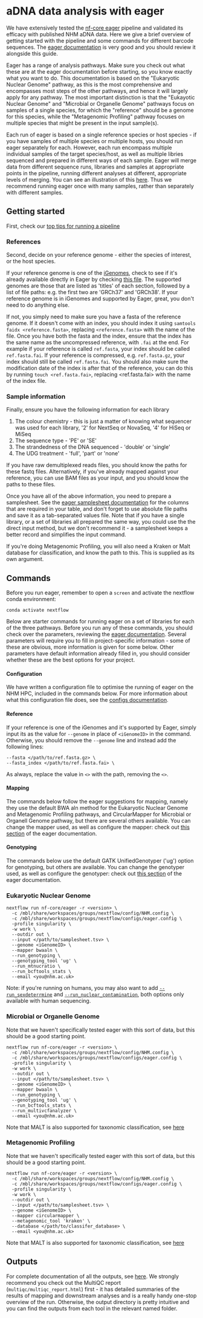 # aDNA data analysis with eager

We have extensively tested the [nf-core eager](https://nf-co.re/eager) pipeline and validated its efficacy with published NHM aDNA data. Here we give a brief overview of getting started with the pipeline and some commands for different barcode sequences. The [eager documentation](https://nf-co.re/eager/2.4.6/usage) is very good and you should review it alongside this guide.

Eager has a range of analysis pathways. Make sure you check out what these are at the eager documentation before starting, so you know exactly what you want to do. This documentation is based on the "Eukaryotic Nuclear Genome" pathway, as this is the most comprehensive and encompasses most steps of the other pathways, and hence it will largely apply for any pathway. The most important distinction is that the "Eukayotic Nuclear Genome" and "Microbial or Organelle Genome" pathways focus on samples of a single species, for which the "reference" should be a genome for this species, while the "Metagenomic Profiling" pathway focuses on multiple species that might be present in the input sample(s).

Each run of eager is based on a single reference species or host species - if you have samples of multiple species or multiple hosts, you should run eager separately for each. However, each run encompass multiple individual samples of the target species/host, as well as multiple libries sequenced and prepared in different ways of each sample. Eager will merge data from different sequence runs, libraries and samples at appropriate points in the pipeline, running different analyses at different, appropriate levels of merging. You can see an illustration of this [here](https://nf-co.re/eager/usage#tsv-input-method). Thus we recommend running eager once with many samples, rather than separately with different samples.

## Getting started

First, check our [top tips for running a pipeline](README.md#top-tips-for-running-a-pipeline)

### References

Second, decide on your reference genome - either the species of interest, or the host species. 

If your reference genome is one of the [iGenomes](https://emea.support.illumina.com/sequencing/sequencing_software/igenome.html), check to see if it's already available directly in Eager by checking [this file](https://github.com/nf-core/eager/blob/2.4.6/conf/igenomes.config). The supported genomes are those that are listed as 'titles' of each section, followed by a list of file paths: e.g. the first two are 'GRCh37' and 'GRCh38'. If your reference genome is in iGenomes and supported by Eager, great, you don't need to do anything else. 

If not, you simply need to make sure you have a fasta of the reference genome. If it doesn't come with an index, you should index it using `samtools faidx <reference.fasta>`, replacing `<reference.fasta>` with the name of the file. Once you have both the fasta and the index, ensure that the index has the same name as the uncompressed reference, with `.fai` at the end. For example if your reference is called `ref.fasta`, your index should be called `ref.fasta.fai`. If your reference is compressed, e.g. `ref.fasta.gz`, your index should still be called `ref.fasta.fai`. You should also make sure the modification date of the index is after that of the reference, you can do this by running `touch <ref.fasta.fai>`, replacing <ref.fasta.fai> with the name of the index file.

### Sample information

Finally, ensure you have the following information for each library

1. The colour chemistry - this is just a matter of knowing what sequencer was used for each library, '2' for NextSeq or NovaSeq, '4' for HiSeq or MiSeq
2. The sequence type - 'PE' or 'SE'
3. The strandedness of the DNA sequenced - 'double' or 'single'
4. The UDG treatment - 'full', 'part' or 'none'

If you have raw demultiplexed reads files, you should know the paths for these fastq files. Alternatively, if you've already mapped against your reference, you can use BAM files as your input, and you should know the paths to these files. 

Once you have all of the above information, you need to prepare a samplesheet. See the [eager samplesheet documentation](https://nf-co.re/eager/usage#tsv-input-method) for the columns that are required in your table, and don't forget to use absolute file paths and save it as a tab-separated values file. Note that if you have a single library, or a set of libraries all prepared the same way, you could use the the direct input method, but we don't recommend it - a samplesheet keeps a better record and simplifies the input command.

If you're doing Metagenomic Profiling, you will also need a Kraken or Malt database for classification, and know the path to this. This is supplied as its own argument.

## Commands

Before you run eager, remember to open a `screen` and activate the nextflow conda environment:
```
conda activate nextflow
```
Below are starter commands for running eager on a set of libraries for each of the three pathways. Before you run any of these commands, you should check over the parameters, reviewing the [eager documentation](https://nf-co.re/eager/parameters). Several parameters will require you to fill in project-specific information - some of these are obvious, more information is given for some below. Other parameters have default information already filled in, you should consider whether these are the best options for your project. 

#### Configuration

We have written a configuration file to optimise the running of eager on the NHM HPC, included in the commands below. For more information about what this configuration file does, see the [configs documentation](configs.md).

#### Reference
If your reference is one of the iGenomes and it's supported by Eager, simply input its as the value for `--genome` in place of `<iGenomeID>` in the command. Otherwise, you should remove the `--genome` line and instead add the following lines:
```
--fasta </path/to/ref.fasta.gz> \
--fasta_index </path/to/ref.fasta.fai> \
```
As always, replace the value in `<>` with the path, removing the `<>`.

#### Mapping

The commands below follow the eager suggestions for mapping, namely they use the default BWA aln method for the Eukaryotic Nuclear Genome and Metagenomic Profiling pathways, and CircularMapper for Microbial or Organell Genome pathway, but there are several others available. You can change the mapper used, as well as configure the mapper: check out [this section](https://nf-co.re/eager/parameters#read-mapping-to-reference-genome) of the eager documentation.

#### Genotyping

The commands below use the default GATK UnifiedGenotyper ('ug') option for genotyping, but others are available. You can change the genotyper used, as well as configure the genotyper: check out [this section](https://nf-co.re/eager/parameters#genotyping) of the eager documentation.

### Eukaryotic Nuclear Genome

```
nextflow run nf-core/eager -r <version> \
  -c /mbl/share/workspaces/groups/nextflow/config/NHM.config \
  -c /mbl/share/workspaces/groups/nextflow/configs/eager.config \
  -profile singularity \
  -w work \
  --outdir out \
  --input </path/to/samplesheet.tsv> \
  --genome <iGenomeID> \
  --mapper bwaaln \
  --run_genotyping \
  --genotyping_tool 'ug' \
  --run_mtnucratio \
  --run_bcftools_stats \
  --email <you@nhm.ac.uk>
```

Note: if you're running on humans, you may also want to add [`--run_sexdeterrmine`](https://nf-co.re/eager/parameters#human-sex-determination) and [`--run_nuclear_contamination`](https://nf-co.re/eager/parameters#human-sex-determination), both options only available with human sequencing. 

### Microbial or Organelle Genome
Note that we haven't specifically tested eager with this sort of data, but this should be a good starting point.

```
nextflow run nf-core/eager -r <version> \
  -c /mbl/share/workspaces/groups/nextflow/config/NHM.config \
  -c /mbl/share/workspaces/groups/nextflow/configs/eager.config \
  -profile singularity \
  -w work \
  --outdir out \
  --input </path/to/samplesheet.tsv> \
  --genome <iGenomeID> \
  --mapper bwaaln \
  --run_genotyping \
  --genotyping_tool 'ug' \
  --run_bcftools_stats \
  --run_multivcfanalyzer \
  --email <you@nhm.ac.uk>
```
Note that MALT is also supported for taxonomic classification, see [here](https://nf-co.re/eager/parameters#metagenomic-screening)

### Metagenomic Profiling
Note that we haven't specifically tested eager with this sort of data, but this should be a good starting point.

```
nextflow run nf-core/eager -r <version> \
  -c /mbl/share/workspaces/groups/nextflow/config/NHM.config \
  -c /mbl/share/workspaces/groups/nextflow/configs/eager.config \
  -profile singularity \
  -w work \
  --outdir out \
  --input </path/to/samplesheet.tsv> \
  --genome <iGenomeID> \
  --mapper circularmapper \
  --metagenomic_tool 'kraken' \
  --database </path/to/classifer_database> \
  --email <you@nhm.ac.uk>
```
Note that MALT is also supported for taxonomic classification, see [here](https://nf-co.re/eager/parameters#metagenomic-screening)


## Outputs

For complete documentation of all the outputs, see [here](https://nf-co.re/eager/output). We strongly recommend you check out the MultiQC report (`multiqc/multiqc_report.html`) first - it has detailed summaries of the results of mapping and downstream analyses and is a really handy one-stop overview of the run. Otherwise, the output directory is pretty intuitive and you can find the outputs from each tool in the relevant named folder.
